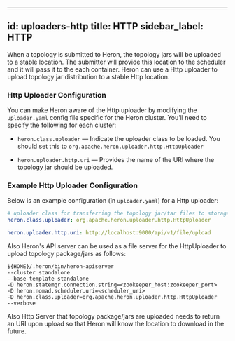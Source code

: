 <!--
    Licensed to the Apache Software Foundation (ASF) under one
    or more contributor license agreements.  See the NOTICE file
    distributed with this work for additional information
    regarding copyright ownership.  The ASF licenses this file
    to you under the Apache License, Version 2.0 (the
    "License"); you may not use this file except in compliance
    with the License.  You may obtain a copy of the License at

      http://www.apache.org/licenses/LICENSE-2.0

    Unless required by applicable law or agreed to in writing,
    software distributed under the License is distributed on an
    "AS IS" BASIS, WITHOUT WARRANTIES OR CONDITIONS OF ANY
    KIND, either express or implied.  See the License for the
    specific language governing permissions and limitations
    under the License.
-->
---
id: uploaders-http
title: HTTP
sidebar_label: HTTP
---

When a topology is submitted to Heron, the topology jars will be uploaded to a stable location. 
The submitter will provide this location to the scheduler and it will pass it to the each 
container. Heron can use a Http uploader to upload topology jar distribution to a stable 
Http location.

### Http Uploader Configuration

You can make Heron aware of the Http uploader by modifying the `uploader.yaml` config file specific 
for the Heron cluster. You’ll need to specify the following for each cluster:

* `heron.class.uploader` — Indicate the uploader class to be loaded. You should set this 
to `org.apache.heron.uploader.http.HttpUploader`

* `heron.uploader.http.uri` — Provides the name of the URI where the topology jar should be 
uploaded.

### Example Http Uploader Configuration

Below is an example configuration (in `uploader.yaml`) for a Http uploader:

```yaml
# uploader class for transferring the topology jar/tar files to storage
heron.class.uploader: org.apache.heron.uploader.http.HttpUploader

heron.uploader.http.uri: http://localhost:9000/api/v1/file/upload
```

Also Heron's API server can be used as a file server for the HttpUploader to upload topology 
package/jars as follows:

```
${HOME}/.heron/bin/heron-apiserver 
--cluster standalone 
--base-template standalone 
-D heron.statemgr.connection.string=<zookeeper_host:zookeeper_port> 
-D heron.nomad.scheduler.uri=<scheduler_uri> 
-D heron.class.uploader=org.apache.heron.uploader.http.HttpUploader
--verbose
```

Also Http Server that topology package/jars are uploaded needs to return an URI upon upload 
so that Heron will know the location to download in the future.